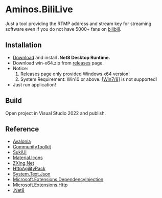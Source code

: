 # Aminos.BiliLive
Just a tool providing the RTMP address and stream key for streaming software even if you do not have 5000+ fans on [bilibili](https://www.bilibili.com).
## Installation
- [Download](https://dotnet.microsoft.com/zh-cn/download/dotnet/8.0) and install __.Net8 Desktop Runtime.__
- Download win-x64.zip from [releases](https://github.com/AYui124/Aminos.BiliLive/releases) page.
- Notice:
  1. Releases page only provided Windows x64 version!
  2. System Requirement: Win10 or above. [[Win7/8]](https://github.com/dotnet/runtime/issues/79469#issuecomment-1371202114) is not supported!
- Just run application! 
## Build
Open project in Visual Studio 2022 and publish.
## Reference
- [Avalonia](https://github.com/avaloniaui/avalonia)
- [CommunityToolkit](https://github.com/CommunityToolkit/dotnet)
- [SukiUI](https://github.com/kikipoulet/SukiUI)
- [Material.Icons](https://github.com/SKProCH/Material.Icons)
- [ZXing.Net](https://github.com/micjahn/ZXing.Net/)
- [HttpAgilityPack](http://html-agility-pack.net)
- [System.Text.Json](https://dot.net/)
- [Microsoft.Extensions.DependencyInjection](https://dot.net/)
- [Microsoft.Extensions.Http](https://dot.net/)
- [.Net8](https://dot.net/)



